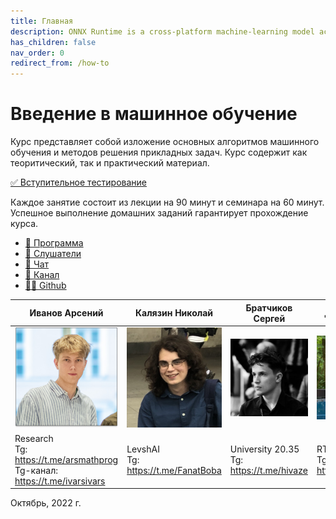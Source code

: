 ```yaml
---
title: Главная
description: ONNX Runtime is a cross-platform machine-learning model accelerator
has_children: false
nav_order: 0
redirect_from: /how-to
---
```


# Введение в машинное обучение
Курс представляет собой изложение основных алгоритмов машинного обучения и методов решения прикладных задач. Курс содержит как теоритический, так и практический материал. 

[✅ Вступительное тестирование](/docs/intro_test)

Каждое занятие состоит из лекции на 90 минут и семинара на 60 минут. Успешное выполнение домашних заданий гарантирует прохождение курса.

* [🚀 Программа](/docs/program)
* [🧠 Слушатели](/docs/students)
* [📧 Чат](https://t.me/+vEZLTQ9wWT44OTRi)
* [📧 Канал](https://t.me/+JuVvTYm2i9pjYjg6)
* [👨‍💻 Github](https://github.com/MISISAILab/MISISAILab.github.io)


| Иванов Арсений | Калязин Николай | Братчиков Сергей | Даниил Волков |
| ------------ | ------------- | ------------- | ------------- |
| <img src="1.jpg" width="250"> | <img src="3.jpg" width="250"> | <img src="4.jpg" width="250"> | <img src="2.jpg" width="250">  |
| Research <br> Tg: https://t.me/arsmathprog <br> Tg-канал: <https://t.me/ivarsivars> | LevshAI <br> Tg:  https://t.me/FanatBoba  |  University 20.35 <br> Tg:  https://t.me/hivaze  | RTLabs <br> Tg:  https://t.me/wolf_Da |

Октябрь, 2022 г.
